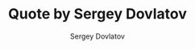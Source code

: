 ---
layout: post
author: Sergey Dovlatov
description: Talent is like a lust. It is hard to conceal and it's even harder to simulate.
fileName: p4.jpg
postImage: /images/p4.jpg
title: Quote by Sergey Dovlatov
---